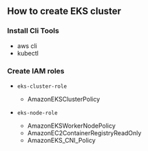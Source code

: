 ## How to create EKS cluster

### Install Cli Tools
* aws cli
* kubectl

### Create IAM roles
* `eks-cluster-role`
  * AmazonEKSClusterPolicy

* `eks-node-role`
  * AmazonEKSWorkerNodePolicy
  * AmazonEC2ContainerRegistryReadOnly
  * AmazonEKS_CNI_Policy


